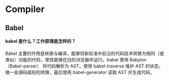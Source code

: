 # Compiler



## Babel

#### babel 是什么？工作原理是怎样的？

Babel 主要的作用是转换与编译，能够将新标准中前沿的代码技术转换为相同（或类似）功能的代码，使其能够在旧的浏览器中运行。babel 使用 Babylon（Babel-parser） 将代码解析为 AST，使用 babel-traverse 维护 AST 的状态，做一些源码级别的转换，最后使用 babel-generator 读取 AST 并生成代码。
